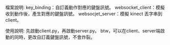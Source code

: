 檔案說明:
key_binding：自訂義動作對應的鍵盤訊號。
websocket_client：模擬收到動作後，產生對應的鍵盤訊號。
websocjet_server：模擬 kinect 丟字串到 client。

使用說明:
先啟動client.py，再啟動server.py。
btw，可以在client、server端啟動的同時，更改自訂義鍵盤訊號，不會炸裂。

